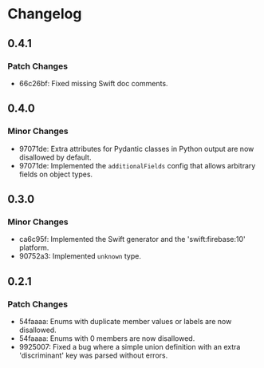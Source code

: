 # Changelog

## 0.4.1

### Patch Changes

- 66c26bf: Fixed missing Swift doc comments.

## 0.4.0

### Minor Changes

- 97071de: Extra attributes for Pydantic classes in Python output are now disallowed by default.
- 97071de: Implemented the `additionalFields` config that allows arbitrary fields on object types.

## 0.3.0

### Minor Changes

- ca6c95f: Implemented the Swift generator and the 'swift:firebase:10' platform.
- 90752a3: Implemented `unknown` type.

## 0.2.1

### Patch Changes

- 54faaaa: Enums with duplicate member values or labels are now disallowed.
- 54faaaa: Enums with 0 members are now disallowed.
- 9925007: Fixed a bug where a simple union definition with an extra 'discriminant' key was parsed without errors.
